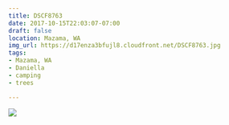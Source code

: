 ```yaml
---
title: DSCF8763
date: 2017-10-15T22:03:07-07:00
draft: false
location: Mazama, WA
img_url: https://d17enza3bfujl8.cloudfront.net/DSCF8763.jpg
tags:
- Mazama, WA
- Daniella
- camping
- trees

---
```


![](https://d17enza3bfujl8.cloudfront.net/DSCF8763.jpg)

